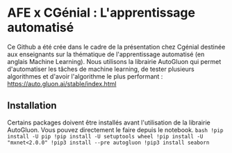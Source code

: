 # AFE x CGénial : L'apprentissage automatisé
Ce Github a été crée dans le cadre de la présentation chez Cgénial destinée aux enseignants sur la thématique de 
l'apprentissage automatisé (en anglais Machine Learning). Nous utilisons la librairie AutoGluon qui permet 
d'automatiser les tâches de machine learning, de tester plusieurs algorithmes et d'avoir l'algorithme le plus 
performant : https://auto.gluon.ai/stable/index.html
## Installation
Certains packages doivent être installés avant l'utilisation de la librairie AutoGluon. Vous pouvez directement le 
faire depuis le notebook. ```bash !pip install -U pip !pip install -U setuptools wheel !pip install -U 
"mxnet<2.0.0" !pip3 install --pre autogluon !pip3 install seaborn ```
    
